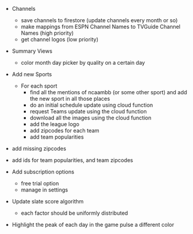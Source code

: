 - Channels
    - save channels to firestore (update channels every month or so)
    - make mappings from ESPN Channel Names to TVGuide Channel Names (high priority)
    - get channel logos (low priority)

- Summary Views
    - color month day picker by quality on a certain day

- Add new Sports
    - For each sport
        - find all the mentions of ncaambb (or some other sport) and add the new sport in all those places
        - do an initial schedule update using cloud function
        - request Teams update using the cloud function
        - download all the images using the cloud function
        - add the league logo
        - add zipcodes for each team
        - add team popularities

- add missing zipcodes

- add ids for team popularities, and team zipcodes

- Add subscription options
    - free trial option
    - manage in settings

- Update slate score algorithm
    - each factor should be uniformly distributed

- Highlight the peak of each day in the game pulse a different color